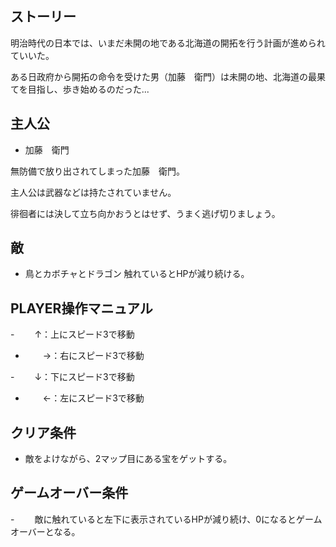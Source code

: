 ## ストーリー
明治時代の日本では、いまだ未開の地である北海道の開拓を行う計画が進められていいた。 

ある日政府から開拓の命令を受けた男（加藤　衛門）は未開の地、北海道の最果てを目指し、歩き始めるのだった...

## 主人公
- 加藤　衛門


無防備で放り出されてしまった加藤　衛門。

主人公は武器などは持たされていません。

徘徊者には決して立ち向かおうとはせず、うまく逃げ切りましょう。

## 敵
- 鳥とカボチャとドラゴン
触れているとHPが減り続ける。

## PLAYER操作マニュアル
-　　 ↑：上にスピード3で移動 

- 　　→：右にスピード3で移動 

-　　 ↓：下にスピード3で移動 

- 　　←：左にスピード3で移動 

## クリア条件
-  敵をよけながら、2マップ目にある宝をゲットする。

## ゲームオーバー条件
-　　 敵に触れていると左下に表示されているHPが減り続け、0になるとゲームオーバーとなる。
